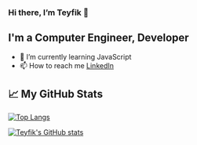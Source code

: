 ### Hi there, I’m Teyfik 👋
## I'm a Computer Engineer, Developer
- 🌱 I’m currently learning JavaScript 
- 📫 How to reach me [LinkedIn](https://www.linkedin.com/in/teyfikyalav/)


## &#x1f4c8; My GitHub Stats

[![Top Langs](https://github-readme-stats.vercel.app/api/top-langs/?username=YTeyfik&layout=compact&theme=tokyonight)](https://github.com/YTeyfik/github-readme-stats)



[![Teyfik's GitHub stats](https://github-readme-stats.vercel.app/api?username=YTeyfik&theme=dark)](https://github.com/YTeyfik/github-readme-stats)
<!--
**YTeyfik/YTeyfik** is a ✨ _special_ ✨ repository because its `README.md` (this file) appears on your GitHub profile.

Here are some ideas to get you started:

- 🔭 I’m currently working on ...
- 🌱 I’m currently learning ...
- 👯 I’m looking to collaborate on ...
- 🤔 I’m looking for help with ...
- 💬 Ask me about ...
- 📫 How to reach me: ...
- 😄 Pronouns: ...
- ⚡ Fun fact: ...
-->
